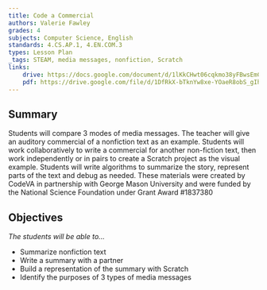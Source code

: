 ```yaml
---
title: Code a Commercial
authors: Valerie Fawley
grades: 4
subjects: Computer Science, English
standards: 4.CS.AP.1, 4.EN.COM.3
types: Lesson Plan
_tags: STEAM, media messages, nonfiction, Scratch
links:
    drive: https://docs.google.com/document/d/1lKkCHwt06cqkmo38yFBwsEmCuRU1z8YZD9bWdlLvWzY/edit?usp=drive_link
    pdf: https://drive.google.com/file/d/1DfRkX-bTknYw8xe-YOaeR8obS_gIhCad/view?usp=drive_link
---
```


## Summary

Students will compare 3 modes of media messages. The teacher will give an auditory commercial of a nonfiction text as an example. Students will work collaboratively to write a commercial for another non-fiction text, then work independently or in pairs to create a Scratch project as the visual example. Students will write algorithms to summarize the story, represent parts of the text and debug as needed. These materials were created by CodeVA in partnership with George Mason University and were funded by the National Science Foundation under Grant Award #1837380

## Objectives

*The students will be able to...*

* Summarize nonfiction text
* Write a summary with a partner
* Build a representation of the summary with Scratch
* Identify the purposes of 3 types of media messages

